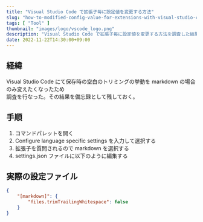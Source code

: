 ```yaml
---
title: "Visual Studio Code で拡張子毎に設定値を変更する方法"
slug: "how-to-modified-config-value-for-extensions-with-visual-studio-code"
tags: [ "Tool" ]
thumbnail: "images/logo/vscode_logo.png"
description: "Visual Studio Code で拡張子毎に設定値を変更する方法を調査した結果を備忘録として残しておく"
date: 2022-11-22T14:30:00+09:00
---
```


## 経緯

Visual Studio Code にて保存時の空白のトリミングの挙動を markdown の場合のみ変えたくなったため  
調査を行なった。その結果を備忘録として残しておく。

## 手順

1. コマンドパレットを開く
2. Configure language specific settings を入力して選択する
3. 拡張子を質問されるので markdown を選択する
4. settings.json ファイルに以下のように編集する

## 実際の設定ファイル

```json:settings.json
{
    "[markdown]": {
        "files.trimTrailingWhitespace": false
    }
}
```

